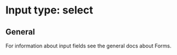 # Input type: select 

## General

For information about input fields see the general docs about Forms.

